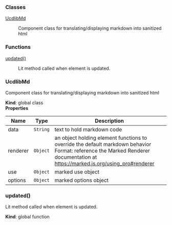 ### Classes

<dl>
<dt><a href="#UcdlibMd">UcdlibMd</a></dt>
<dd><p>Component class for translating/displaying markdown into sanitized html</p>
</dd>
</dl>

### Functions

<dl>
<dt><a href="#updated">updated()</a></dt>
<dd><p>Lit method called when element is updated.</p>
</dd>
</dl>

<a name="UcdlibMd"></a>

### UcdlibMd
Component class for translating/displaying markdown into sanitized html

**Kind**: global class  
**Properties**

| Name | Type | Description |
| --- | --- | --- |
| data | <code>String</code> | text to hold markdown code |
| renderer | <code>Object</code> | an object holding element functions to override the default markdown behavior   Format: reference the Marked Renderer documentation at https://marked.js.org/using_pro#renderer |
| use | <code>Object</code> | marked use object |
| options | <code>Object</code> | marked options object |

<a name="updated"></a>

### updated()
Lit method called when element is updated.

**Kind**: global function  
